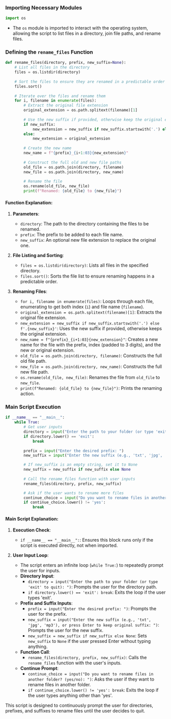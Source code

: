 ### Importing Necessary Modules
```python
import os
```
- The `os` module is imported to interact with the operating system, allowing the script to list files in a directory, join file paths, and rename files.

### Defining the `rename_files` Function
```python
def rename_files(directory, prefix, new_suffix=None):
    # List all files in the directory
    files = os.listdir(directory)
    
    # Sort the files to ensure they are renamed in a predictable order
    files.sort()
    
    # Iterate over the files and rename them
    for i, filename in enumerate(files):
        # Extract the original file extension
        original_extension = os.path.splitext(filename)[1]
        
        # Use the new suffix if provided, otherwise keep the original extension
        if new_suffix:
            new_extension = new_suffix if new_suffix.startswith('.') else f'.{new_suffix}'
        else:
            new_extension = original_extension
        
        # Create the new name
        new_name = f"{prefix}_{i+1:03}{new_extension}"
        
        # Construct the full old and new file paths
        old_file = os.path.join(directory, filename)
        new_file = os.path.join(directory, new_name)
        
        # Rename the file
        os.rename(old_file, new_file)
        print(f"Renamed: {old_file} to {new_file}")
```

#### Function Explanation:
1. **Parameters**:
    - `directory`: The path to the directory containing the files to be renamed.
    - `prefix`: The prefix to be added to each file name.
    - `new_suffix`: An optional new file extension to replace the original one.

2. **File Listing and Sorting**:
    - `files = os.listdir(directory)`: Lists all files in the specified directory.
    - `files.sort()`: Sorts the file list to ensure renaming happens in a predictable order.

3. **Renaming Files**:
    - `for i, filename in enumerate(files)`: Loops through each file, enumerating to get both index (`i`) and file name (`filename`).
    - `original_extension = os.path.splitext(filename)[1]`: Extracts the original file extension.
    - `new_extension = new_suffix if new_suffix.startswith('.') else f'.{new_suffix}'`: Uses the new suffix if provided, otherwise keeps the original extension.
    - `new_name = f"{prefix}_{i+1:03}{new_extension}"`: Creates a new name for the file with the prefix, index (padded to 3 digits), and the new or original extension.
    - `old_file = os.path.join(directory, filename)`: Constructs the full old file path.
    - `new_file = os.path.join(directory, new_name)`: Constructs the full new file path.
    - `os.rename(old_file, new_file)`: Renames the file from `old_file` to `new_file`.
    - `print(f"Renamed: {old_file} to {new_file}")`: Prints the renaming action.

### Main Script Execution
```python
if __name__ == "__main__":
    while True:
        # Get user inputs
        directory = input("Enter the path to your folder (or type 'exit' to quit): ")
        if directory.lower() == 'exit':
            break
        
        prefix = input("Enter the desired prefix: ")
        new_suffix = input("Enter the new suffix (e.g., 'txt', 'jpg', 'mp3'), or press Enter to keep original suffix: ")

        # If new_suffix is an empty string, set it to None
        new_suffix = new_suffix if new_suffix else None
        
        # Call the rename_files function with user inputs
        rename_files(directory, prefix, new_suffix)

        # Ask if the user wants to rename more files
        continue_choice = input("Do you want to rename files in another folder? (yes/no): ")
        if continue_choice.lower() != 'yes':
            break
```

#### Main Script Explanation:
1. **Execution Check**:
    - `if __name__ == "__main__":`: Ensures this block runs only if the script is executed directly, not when imported.

2. **User Input Loop**:
    - The script enters an infinite loop (`while True:`) to repeatedly prompt the user for inputs.
    - **Directory Input**:
        - `directory = input("Enter the path to your folder (or type 'exit' to quit): ")`: Prompts the user for the directory path.
        - `if directory.lower() == 'exit': break`: Exits the loop if the user types 'exit'.
    - **Prefix and Suffix Inputs**:
        - `prefix = input("Enter the desired prefix: ")`: Prompts the user for the prefix.
        - `new_suffix = input("Enter the new suffix (e.g., 'txt', 'jpg', 'mp3'), or press Enter to keep original suffix: ")`: Prompts the user for the new suffix.
        - `new_suffix = new_suffix if new_suffix else None`: Sets `new_suffix` to `None` if the user pressed Enter without typing anything.
    - **Function Call**:
        - `rename_files(directory, prefix, new_suffix)`: Calls the `rename_files` function with the user's inputs.
    - **Continue Prompt**:
        - `continue_choice = input("Do you want to rename files in another folder? (yes/no): ")`: Asks the user if they want to rename files in another folder.
        - `if continue_choice.lower() != 'yes': break`: Exits the loop if the user types anything other than 'yes'.

This script is designed to continuously prompt the user for directories, prefixes, and suffixes to rename files until the user decides to quit.
